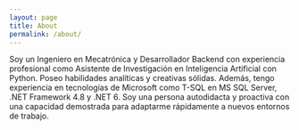```yaml
---
layout: page
title: About
permalink: /about/
---
```


Soy un Ingeniero en Mecatrónica y Desarrollador Backend con experiencia profesional como Asistente de Investigación en Inteligencia Artificial con Python. Poseo habilidades analíticas y creativas sólidas. Además, tengo experiencia en tecnologías de Microsoft como T-SQL en MS SQL Server, .NET Framework 4.8 y .NET 6. Soy una persona autodidacta y proactiva con una capacidad demostrada para adaptarme rápidamente a nuevos entornos de trabajo.
